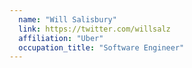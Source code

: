 ```yaml
---
  name: "Will Salisbury"
  link: https://twitter.com/willsalz
  affiliation: "Uber"
  occupation_title: "Software Engineer"
---
```

